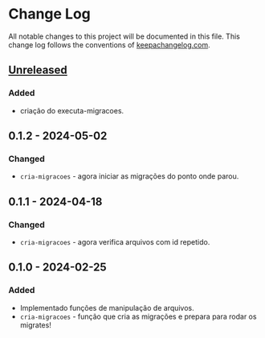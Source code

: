 # Change Log
All notable changes to this project will be documented in this file. This change log follows the conventions of [keepachangelog.com](http://keepachangelog.com/).

## [Unreleased]
### Added
- criação do executa-migracoes.

## 0.1.2 - 2024-05-02
### Changed
- `cria-migracoes` - agora iniciar as migrações do ponto onde parou.

## 0.1.1 - 2024-04-18
### Changed
- `cria-migracoes` - agora verifica arquivos com id repetido.

## 0.1.0 - 2024-02-25
### Added
- Implementado funções de manipulação de arquivos.
- `cria-migracoes` - função que cria as migrações e prepara para rodar os migrates!

[Unreleased]: https://github.com/caioclavico/manage-migrate
